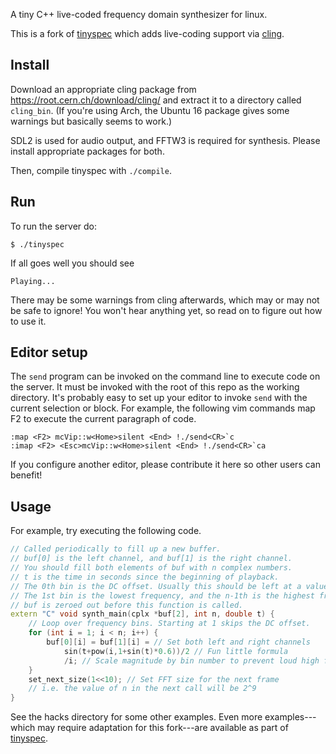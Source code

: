 A tiny C++ live-coded frequency domain synthesizer for linux.

This is a fork of [tinyspec](https://github.com/nwoeanhinnogaehr/tinyspec) which adds live-coding support
via [cling](https://root.cern.ch/cling).

## Install
Download an appropriate cling package from https://root.cern.ch/download/cling/
and extract it to a directory called `cling_bin`.
(If you're using Arch, the Ubuntu 16 package gives some warnings but basically seems to work.)

SDL2 is used for audio output, and FFTW3 is required for synthesis. Please install appropriate packages for both.

Then, compile tinyspec with `./compile`.

## Run

To run the server do:
```
$ ./tinyspec
```
If all goes well you should see
```
Playing...
```
There may be some warnings from cling afterwards, which may or may not be safe to ignore!
You won't hear anything yet, so read on to figure out how to use it.

## Editor setup
The `send` program can be invoked on the command line to execute code on the server.
It must be invoked with the root of this repo as the working directory.
It's probably easy to set up your editor to invoke `send` with the current selection or block.
For example, the following vim commands map F2 to execute the current paragraph of code.
```
:map <F2> mcVip::w<Home>silent <End> !./send<CR>`c
:imap <F2> <Esc>mcVip::w<Home>silent <End> !./send<CR>`ca
```
If you configure another editor, please contribute it here so other users can benefit!

## Usage

For example, try executing the following code.

```C++
// Called periodically to fill up a new buffer.
// buf[0] is the left channel, and buf[1] is the right channel.
// You should fill both elements of buf with n complex numbers.
// t is the time in seconds since the beginning of playback.
// The 0th bin is the DC offset. Usually this should be left at a value of 0.
// The 1st bin is the lowest frequency, and the n-1th is the highest frequency.
// buf is zeroed out before this function is called.
extern "C" void synth_main(cplx *buf[2], int n, double t) {
    // Loop over frequency bins. Starting at 1 skips the DC offset.
    for (int i = 1; i < n; i++) {
        buf[0][i] = buf[1][i] = // Set both left and right channels
            sin(t+pow(i,1+sin(t)*0.6))/2 // Fun little formula
            /i; // Scale magnitude by bin number to prevent loud high frequency noises.
    }
    set_next_size(1<<10); // Set FFT size for the next frame
    // i.e. the value of n in the next call will be 2^9
}
```
See the hacks directory for some other examples.
Even more examples---which may require adaptation for this fork---are available as part of [tinyspec](https://github.com/nwoeanhinnogaehr/tinyspec).
